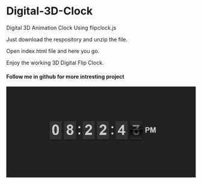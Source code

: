 # Digital-3D-Clock
Digital 3D Animation Clock Using flipclock.js</br>

Just download the respository and unzip the file. </br>

Open index.html file and here you go. </br>

Enjoy the working 3D Digital Flip Clock.</br>

<h4>Follow me in github for more intresting project</h4>

![](digital-clock.gif)

